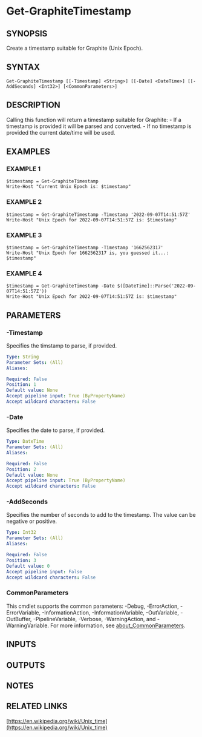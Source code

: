 # Get-GraphiteTimestamp

## SYNOPSIS
Create a timestamp suitable for Graphite (Unix Epoch).

## SYNTAX

```
Get-GraphiteTimestamp [[-Timestamp] <String>] [[-Date] <DateTime>] [[-AddSeconds] <Int32>] [<CommonParameters>]
```

## DESCRIPTION
Calling this function will return a timestamp suitable for Graphite:
    - If a timestamp is provided it will be parsed and converted.
    - If no timestamp is provided the current date/time will be used.

## EXAMPLES

### EXAMPLE 1
```
$timestamp = Get-GraphiteTimestamp
Write-Host "Current Unix Epoch is: $timestamp"
```

### EXAMPLE 2
```
$timestamp = Get-GraphiteTimestamp -Timestamp '2022-09-07T14:51:57Z'
Write-Host "Unix Epoch for 2022-09-07T14:51:57Z is: $timestamp"
```

### EXAMPLE 3
```
$timestamp = Get-GraphiteTimestamp -Timestamp '1662562317'
Write-Host "Unix Epoch for 1662562317 is, you guessed it...: $timestamp"
```

### EXAMPLE 4
```
$timestamp = Get-GraphiteTimestamp -Date $([DateTime]::Parse('2022-09-07T14:51:57Z'))
Write-Host "Unix Epoch for 2022-09-07T14:51:57Z is: $timestamp"
```

## PARAMETERS

### -Timestamp
Specifies the timstamp to parse, if provided.

```yaml
Type: String
Parameter Sets: (All)
Aliases:

Required: False
Position: 1
Default value: None
Accept pipeline input: True (ByPropertyName)
Accept wildcard characters: False
```

### -Date
Specifies the date to parse, if provided.

```yaml
Type: DateTime
Parameter Sets: (All)
Aliases:

Required: False
Position: 2
Default value: None
Accept pipeline input: True (ByPropertyName)
Accept wildcard characters: False
```

### -AddSeconds
Specifies the number of seconds to add to the timestamp.
The value can be negative or positive.

```yaml
Type: Int32
Parameter Sets: (All)
Aliases:

Required: False
Position: 3
Default value: 0
Accept pipeline input: False
Accept wildcard characters: False
```

### CommonParameters
This cmdlet supports the common parameters: -Debug, -ErrorAction, -ErrorVariable, -InformationAction, -InformationVariable, -OutVariable, -OutBuffer, -PipelineVariable, -Verbose, -WarningAction, and -WarningVariable. For more information, see [about_CommonParameters](http://go.microsoft.com/fwlink/?LinkID=113216).

## INPUTS

## OUTPUTS

## NOTES

## RELATED LINKS

[https://en.wikipedia.org/wiki/Unix_time](https://en.wikipedia.org/wiki/Unix_time)

